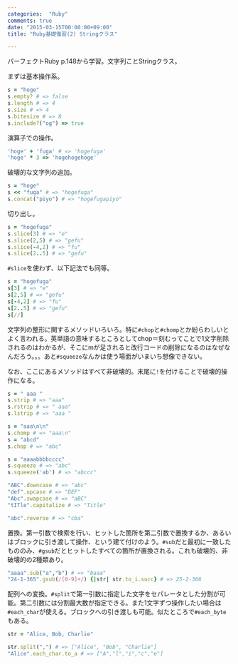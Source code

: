 ```yaml
---
categories:  "Ruby"
comments: true
date: "2015-03-15T00:00:00+09:00"
title: "Ruby基礎復習(2) Stringクラス"

---
```


パーフェクトRuby p.148から学習。文字列ことStringクラス。

まずは基本操作系。

```ruby
s = "hoge"
s.empty? # => false
s.length # => 4
s.size # => 4
s.bitesize # => 8
s.include?("og") => true
```

演算子での操作。

```ruby
'hoge' + 'fuga' # => 'hogefuga'
'hoge' * 3 => 'hogehogehoge'
```

破壊的な文字列の追加。

```ruby
s = "hoge"
s << "fuga" # => "hogefuga"
s.concat("piyo") # => "hogefugapiyo"
```

切り出し。

```ruby
s = "hogefuga"
s.slice(3) # => "e"
s.slice(2,5) # => "gefu"
s.slice(-4,2) # => "fu"
s.slice(2..5) # => "gefu"
```

`#slice`を使わず、以下記法でも同等。

```ruby
s = "hogefuga"
s[3] # => "e"
s[2,5] # => "gefu"
s[-4,2] # => "fu"
s[2..5] # => "gefu"
s[//]
```

文字列の整形に関するメソッドいろいろ。特に`#chop`と`#chomp`とか紛らわしいとよく言われる。英単語の意味するところとしてchop＝刻むってことで1文字削除されるのはわかるが、そこにmが足されると改行コードの削除になるのはなぜなんだろう。。。あと`#squeeze`なんかは使う場面がいまいち想像できない。

なお、ここにあるメソッドはすべて非破壊的。末尾に`!`を付けることで破壊的操作になる。

```ruby
s = " aaa "
s.strip # => "aaa"
s.rstrip # => " aaa"
s.lstrip # => "aaa "

s = "aaa\n\n"
s.chomp # => "aaa\n"
s = "abcd"
s.chop # => "abc"

s = "aaaabbbbcccc"
s.squeeze # => "abc"
s.squeeze('ab') # => "abccc"

"ABC".downcase # => "abc"
"def".upcase # => "DEF"
"Abc".swapcase # => "aBC"
"tITle".capitalize # => "Title"

"abc".reverse # => "cba"
```

置換。第一引数で検索を行い、ヒットした箇所を第二引数で置換するか、あるいはブロックに引き渡して操作、という建て付けのよう。`#sub`だと最初に一致したもののみ、`#gsub`だとヒットしたすべての箇所が置換される。これも破壊的、非破壊的の2種類あり。

```ruby
"aaaa".sub("a","b") # => "baaa"
"24-1-365".gsub(/[0-9]+/) {|str| str.to_i.succ} # => 25-2-366
```

配列への変換。`#split`で第一引数に指定した文字をセパレータとした分割が可能。第二引数には分割最大数が指定できる。また1文字ずつ操作したい場合は`#each_char`が使える。ブロックへの引き渡しも可能。似たところで`#each_byte`もある。

```ruby
str = "Alice, Bob, Charlie"

str.split(",") # => ["Alice", "Bob", "Charlie"]
"Alice".each_char.to_a # => ["A","l","i","c","e"]
```

